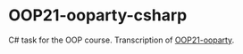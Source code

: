 # OOP21-ooparty-csharp
C# task for the OOP course. Transcription of [OOP21-ooparty](https://github.com/EmanueleArte/OOP21-ooparty).
